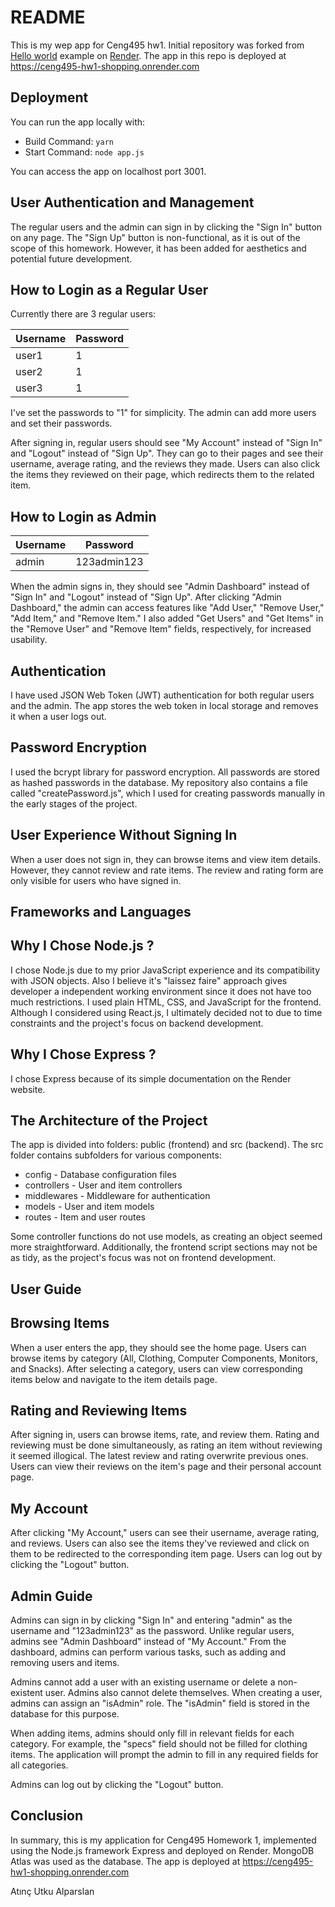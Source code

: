 # README

This is my wep app for Ceng495 hw1. Initial repository was forked from [Hello world](https://expressjs.com/en/starter/hello-world.html) example on [Render](https://render.com). 
The app in this repo is deployed at https://ceng495-hw1-shopping.onrender.com

## Deployment

You can run the app locally with:

  * Build Command: `yarn`
  * Start Command: `node app.js`

You can access the app on localhost port 3001.

## User Authentication and Management

The regular users and the admin can sign in by clicking the "Sign In" button on any page. The "Sign Up" button is non-functional, as it is out of the scope of this homework. However, it has been added for aesthetics and potential future development.

## How to Login as a Regular User

Currently there are 3 regular users:

Username  |  Password
----------|-----------
user1     |  1  
user2     |  1
user3     |  1


I've set the passwords to "1" for simplicity. The admin can add more users and set their passwords.

After signing in, regular users should see "My Account" instead of "Sign In" and "Logout" instead of "Sign Up". They can go to their pages and see their username, average rating, and the reviews they made. Users can also click the items they reviewed on their page, which redirects them to the related item.

## How to Login as Admin

Username  |  Password
----------|--------------
admin     |  123admin123  


When the admin signs in, they should see "Admin Dashboard" instead of "Sign In" and "Logout" instead of "Sign Up". After clicking "Admin Dashboard," the admin can access features like "Add User," "Remove User," "Add Item," and "Remove Item." I also added "Get Users" and "Get Items" in the "Remove User" and "Remove Item" fields, respectively, for increased usability.

## Authentication

I have used JSON Web Token (JWT) authentication for both regular users and the admin. The app stores the web token in local storage and removes it when a user logs out.

## Password Encryption

I used the bcrypt library for password encryption. All passwords are stored as hashed passwords in the database. My repository also contains a file called "createPassword.js", which I used for creating passwords manually in the early stages of the project.

## User Experience Without Signing In

When a user does not sign in, they can browse items and view item details. However, they cannot review and rate items. The review and rating form are only visible for users who have signed in.


## Frameworks and Languages

## Why I Chose Node.js ?

I chose Node.js due to my prior JavaScript experience and its compatibility with JSON objects. Also I believe it's "laissez faire" approach gives developer a independent working environment since it does not have too much restrictions. I used plain HTML, CSS, and JavaScript for the frontend. Although I considered using React.js, I ultimately decided not to due to time constraints and the project's focus on backend development.

## Why I Chose Express ?

I chose Express because of its simple documentation on the Render website.

## The Architecture of the Project

The app is divided into folders: public (frontend) and src (backend). The src folder contains subfolders for various components: 

* config - Database configuration files
* controllers - User and item controllers
* middlewares - Middleware for authentication
* models - User and item models
* routes - Item and user routes

Some controller functions do not use models, as creating an object seemed more straightforward. Additionally, the frontend script sections may not be as tidy, as the project's focus was not on frontend development.

## User Guide

## Browsing Items
When a user enters the app, they should see the home page. Users can browse items by category (All, Clothing, Computer Components, Monitors, and Snacks). After selecting a category, users can view corresponding items below and navigate to the item details page.

## Rating and Reviewing Items
After signing in, users can browse items, rate, and review them. Rating and reviewing must be done simultaneously, as rating an item without reviewing it seemed illogical. The latest review and rating overwrite previous ones. Users can view their reviews on the item's page and their personal account page.

## My Account
After clicking "My Account," users can see their username, average rating, and reviews. Users can also see the items they've reviewed and click on them to be redirected to the corresponding item page. Users can log out by clicking the "Logout" button.


## Admin Guide

Admins can sign in by clicking "Sign In" and entering "admin" as the username and "123admin123" as the password. Unlike regular users, admins see "Admin Dashboard" instead of "My Account." From the dashboard, admins can perform various tasks, such as adding and removing users and items.

Admins cannot add a user with an existing username or delete a non-existent user. Admins also cannot delete themselves. When creating a user, admins can assign an "isAdmin" role. The "isAdmin" field is stored in the database for this purpose.

When adding items, admins should only fill in relevant fields for each category. For example, the "specs" field should not be filled for clothing items. The application will prompt the admin to fill in any required fields for all categories.

Admins can log out by clicking the "Logout" button.

## Conclusion

In summary, this is my application for Ceng495 Homework 1, implemented using the Node.js framework Express and deployed on Render. MongoDB Atlas was used as the database. The app is deployed at https://ceng495-hw1-shopping.onrender.com

Atınç Utku Alparslan
